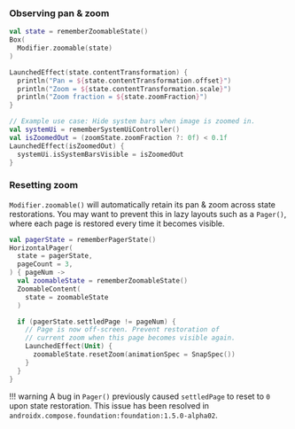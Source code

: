 ### Observing pan & zoom

```kotlin
val state = rememberZoomableState()
Box(
  Modifier.zoomable(state)
)

LaunchedEffect(state.contentTransformation) {
  println("Pan = ${state.contentTransformation.offset}")
  println("Zoom = ${state.contentTransformation.scale}")
  println("Zoom fraction = ${state.zoomFraction}")
}

// Example use case: Hide system bars when image is zoomed in.
val systemUi = rememberSystemUiController()
val isZoomedOut = (zoomState.zoomFraction ?: 0f) < 0.1f
LaunchedEffect(isZoomedOut) {
  systemUi.isSystemBarsVisible = isZoomedOut
}
```

### Resetting zoom
`Modifier.zoomable()` will automatically retain its pan & zoom across state restorations. You may want to prevent this in lazy layouts such as a `Pager()`, where each page is restored every time it becomes visible. 

```kotlin hl_lines="15"
val pagerState = rememberPagerState()
HorizontalPager(
  state = pagerState,
  pageCount = 3,
) { pageNum ->
  val zoomableState = rememberZoomableState()
  ZoomableContent(
    state = zoomableState
  )

  if (pagerState.settledPage != pageNum) {
    // Page is now off-screen. Prevent restoration of 
    // current zoom when this page becomes visible again.
    LaunchedEffect(Unit) {
      zoomableState.resetZoom(animationSpec = SnapSpec())
    }
  }
}
```

!!! warning
    A bug in `Pager()` previously caused `settledPage` to reset to `0` upon state restoration. This issue has been resolved in `androidx.compose.foundation:foundation:1.5.0-alpha02`.

